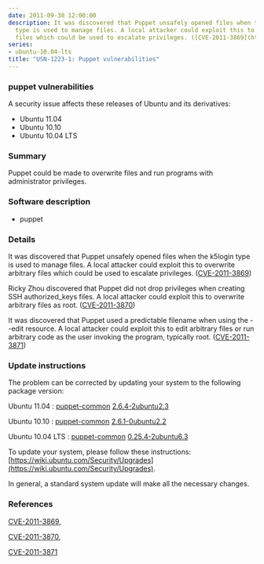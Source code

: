 ```yaml
---
date: 2011-09-30 12:00:00
description: It was discovered that Puppet unsafely opened files when the k5login
  type is used to manage files. A local attacker could exploit this to overwrite arbitrary
  files which could be used to escalate privileges. ([CVE-2011-3869](http://people.ubuntu.com/~ubuntu-security/cve/CVE-2011-3869))
series:
- ubuntu-10.04-lts
title: "USN-1223-1: Puppet vulnerabilities"
---
```



### puppet vulnerabilities

A security issue affects these releases of Ubuntu and its derivatives:

* Ubuntu 11.04
* Ubuntu 10.10
* Ubuntu 10.04 LTS

### Summary

Puppet could be made to overwrite files and run programs with administrator privileges.

### Software description

* puppet 

### Details

It was discovered that Puppet unsafely opened files when the k5login type is used to manage files. A local attacker could exploit this to overwrite arbitrary files which could be used to escalate privileges. ([CVE-2011-3869](http://people.ubuntu.com/~ubuntu-security/cve/CVE-2011-3869))

Ricky Zhou discovered that Puppet did not drop privileges when creating SSH authorized_keys files. A local attacker could exploit this to overwrite arbitrary files as root. ([CVE-2011-3870](http://people.ubuntu.com/~ubuntu-security/cve/CVE-2011-3870))

It was discovered that Puppet used a predictable filename when using the --edit resource. A local attacker could exploit this to edit arbitrary files or run arbitrary code as the user invoking the program, typically root. ([CVE-2011-3871](http://people.ubuntu.com/~ubuntu-security/cve/CVE-2011-3871)) 

### Update instructions

The problem can be corrected by updating your system to the following package version:

Ubuntu 11.04
 : [puppet-common](https://launchpad.net/ubuntu/+source/puppet) <span> [2.6.4-2ubuntu2.3](https://launchpad.net/ubuntu/+source/puppet/2.6.4-2ubuntu2.3) </span> 

Ubuntu 10.10
 : [puppet-common](https://launchpad.net/ubuntu/+source/puppet) <span> [2.6.1-0ubuntu2.2](https://launchpad.net/ubuntu/+source/puppet/2.6.1-0ubuntu2.2) </span> 

Ubuntu 10.04 LTS
 : [puppet-common](https://launchpad.net/ubuntu/+source/puppet) <span> [0.25.4-2ubuntu6.3](https://launchpad.net/ubuntu/+source/puppet/0.25.4-2ubuntu6.3) </span> 

To update your system, please follow these instructions: [https://wiki.ubuntu.com/Security/Upgrades](https://wiki.ubuntu.com/Security/Upgrades).

In general, a standard system update will make all the necessary changes. 

### References

 
 [CVE-2011-3869](http://people.ubuntu.com/~ubuntu-security/cve/CVE-2011-3869), 

 [CVE-2011-3870](http://people.ubuntu.com/~ubuntu-security/cve/CVE-2011-3870), 

 [CVE-2011-3871](http://people.ubuntu.com/~ubuntu-security/cve/CVE-2011-3871)